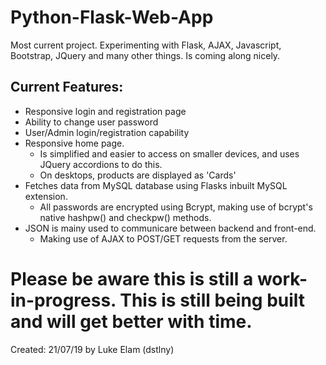 # Python-Flask-Web-App
Most current project. Experimenting with Flask, AJAX, Javascript, Bootstrap, JQuery and many other things. Is coming along nicely.

## Current Features:
- Responsive login and registration page
- Ability to change user password
- User/Admin login/registration capability
- Responsive home page. 
  - Is simplified and easier to access on smaller devices, and uses JQuery accordions to do this.
  - On desktops, products are displayed as 'Cards'
- Fetches data from MySQL database using Flasks inbuilt MySQL extension.
  - All passwords are encrypted using Bcrypt, making use of bcrypt's native hashpw() and checkpw() methods.
- JSON is mainy used to communicare between backend and front-end.
  - Making use of AJAX to POST/GET requests from the server.
  
 # Please be aware this is still a work-in-progress. This is still being built and will get better with time.
 
 Created: 21/07/19 by Luke Elam (dstlny)
